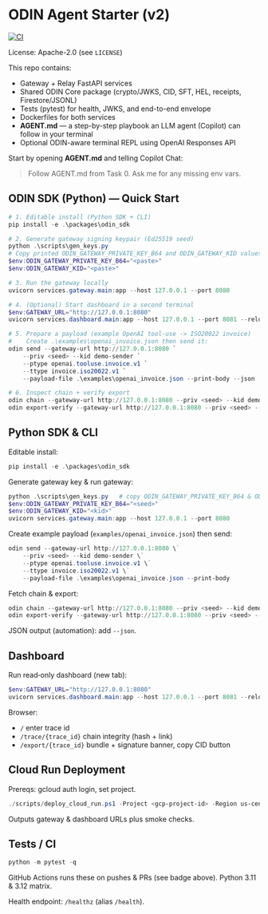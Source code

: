 # ODIN Agent Starter (v2)

[![CI](https://github.com/Maverick0351a/odin-gateway-starter/actions/workflows/ci.yml/badge.svg)](https://github.com/Maverick0351a/odin-gateway-starter/actions/workflows/ci.yml)

License: Apache-2.0 (see `LICENSE`)

This repo contains:
- Gateway + Relay FastAPI services
- Shared ODIN Core package (crypto/JWKS, CID, SFT, HEL, receipts, Firestore/JSONL)
- Tests (pytest) for health, JWKS, and end-to-end envelope
- Dockerfiles for both services
- **AGENT.md** — a step-by-step playbook an LLM agent (Copilot) can follow in your terminal
- Optional ODIN-aware terminal REPL using OpenAI Responses API

Start by opening **AGENT.md** and telling Copilot Chat:
> Follow AGENT.md from Task 0. Ask me for any missing env vars.

## ODIN SDK (Python) — Quick Start

```powershell
# 1. Editable install (Python SDK + CLI)
pip install -e .\packages\odin_sdk

# 2. Generate gateway signing keypair (Ed25519 seed)
python .\scripts\gen_keys.py
# Copy printed ODIN_GATEWAY_PRIVATE_KEY_B64 and ODIN_GATEWAY_KID values
$env:ODIN_GATEWAY_PRIVATE_KEY_B64="<paste>"
$env:ODIN_GATEWAY_KID="<paste>"

# 3. Run the gateway locally
uvicorn services.gateway.main:app --host 127.0.0.1 --port 8080

# 4. (Optional) Start dashboard in a second terminal
$env:GATEWAY_URL="http://127.0.0.1:8080"
uvicorn services.dashboard.main:app --host 127.0.0.1 --port 8081 --reload

# 5. Prepare a payload (example OpenAI tool-use -> ISO20022 invoice)
#    Create .\examples\openai_invoice.json then send it:
odin send --gateway-url http://127.0.0.1:8080 `
	--priv <seed> --kid demo-sender `
	--ptype openai.tooluse.invoice.v1 `
	--ttype invoice.iso20022.v1 `
	--payload-file .\examples\openai_invoice.json --print-body --json

# 6. Inspect chain + verify export
odin chain --gateway-url http://127.0.0.1:8080 --priv <seed> --kid demo-sender --trace-id <trace_id> --json
odin export-verify --gateway-url http://127.0.0.1:8080 --priv <seed> --kid demo-sender --trace-id <trace_id> --json
```

## Python SDK & CLI

Editable install:
```powershell
pip install -e .\packages\odin_sdk
```

Generate gateway key & run gateway:
```powershell
python .\scripts\gen_keys.py   # copy ODIN_GATEWAY_PRIVATE_KEY_B64 & ODIN_GATEWAY_KID
$env:ODIN_GATEWAY_PRIVATE_KEY_B64="<seed>"
$env:ODIN_GATEWAY_KID="<kid>"
uvicorn services.gateway.main:app --host 127.0.0.1 --port 8080
```

Create example payload (`examples/openai_invoice.json`) then send:
```powershell
odin send --gateway-url http://127.0.0.1:8080 \` 
	--priv <seed> --kid demo-sender \` 
	--ptype openai.tooluse.invoice.v1 \` 
	--ttype invoice.iso20022.v1 \` 
	--payload-file .\examples\openai_invoice.json --print-body
```

Fetch chain & export:
```powershell
odin chain --gateway-url http://127.0.0.1:8080 --priv <seed> --kid demo-sender --trace-id <trace_id>
odin export-verify --gateway-url http://127.0.0.1:8080 --priv <seed> --kid demo-sender --trace-id <trace_id>
```

JSON output (automation): add `--json`.

## Dashboard
Run read‑only dashboard (new tab):
```powershell
$env:GATEWAY_URL="http://127.0.0.1:8080"
uvicorn services.dashboard.main:app --host 127.0.0.1 --port 8081 --reload
```
Browser:
- `/` enter trace id
- `/trace/{trace_id}` chain integrity (hash + link)
- `/export/{trace_id}` bundle + signature banner, copy CID button

## Cloud Run Deployment
Prereqs: gcloud auth login, set project.
```powershell
./scripts/deploy_cloud_run.ps1 -Project <gcp-project-id> -Region us-central1 -Build
```
Outputs gateway & dashboard URLs plus smoke checks.

## Tests / CI
```powershell
python -m pytest -q
```

GitHub Actions runs these on pushes & PRs (see badge above). Python 3.11 & 3.12 matrix.

Health endpoint: `/healthz` (alias `/health`).
